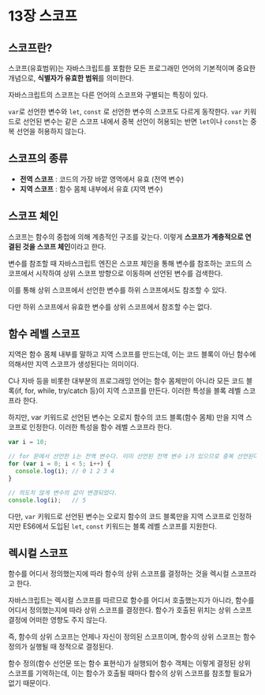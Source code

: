 # 13장 스코프

## 스코프란?

스코프(유효범위)는 자바스크립트를 포함한 모든 프로그래민 언어의 기본적이며 중요한 개념으로, **식별자가 유효한 범위**를 의미한다.

자바스크립트의 스코프는 다른 언어의 스코프와 구별되는 특징이 있다.

`var`로 선언한 변수와 `let`, `const` 로 선언한 변수의 스코프도 다르게 동작한다. `var` 키워드로 선언된 변수는 같은 스코프 내에서 중복 선언이 허용되는 반면 `let`이나 `const`는 중복 선언을 허용하지 않는다.

## 스코프의 종류

- **전역 스코프** : 코드의 가장 바깥 영역에서 유효 (전역 변수)
- **지역 스코프** : 함수 몸체 내부에서 유효 (지역 변수)

## 스코프 체인

스코프는 함수의 중첩에 의해 계층적인 구조를 갖는다. 이렇게 **스코프가 계층적으로 연결된 것을 스코프 체인**이라고 한다.

변수를 참조할 때 자바스크립트 엔진은 스코프 체인을 통해 변수를 참조하는 코드의 스코프에서 시작하여 상위 스코프 방향으로 이동하며 선언된 변수를 검색한다.

이를 통해 상위 스코프에서 선언한 변수를 하위 스코프에서도 참조할 수 있다.

다만 하위 스코프에서 유효한 변수를 상위 스코프에서 참조할 수는 없다.

## 함수 레벨 스코프

지역은 함수 몸체 내부를 말하고 지역 스코프를 만드는데, 이는 코드 블록이 아닌 함수에 의해서만 지역 스코프가 생성된다는 의미이다.

C나 자바 등을 비롯한 대부분의 프로그래밍 언어는 함수 몸체만이 아니라 모든 코드 블록(if, for, while, try/catch 등)이 지역 스코프를 만든다. 이러한 특성을 블록 레벨 스코프라 한다.

하지만, var 키워드로 선언된 변수는 오로지 함수의 코드 블록(함수 몸체) 만을 지역 스코프로 인정한다. 이러한 특성을 함수 레벨 스코프라 한다.

```javascript
var i = 10;

// for 문에서 선언한 i는 전역 변수다. 이미 선언된 전역 변수 i가 있으므로 중복 선언된다.
for (var i = 0; i < 5; i++) {
  console.log(i); // 0 1 2 3 4
}

// 의도치 않게 변수의 값이 변경되었다.
console.log(i);   // 5
```

다만, `var` 키워드로 선언된 변수는 오로지 함수의 코드 블록만을 지역 스코프로 인정하지만 ES6에서 도입된 `let`, `const` 키워드는 블록 레벨 스코프를 지원한다.

## 렉시컬 스코프

함수를 어디서 정의했는지에 따라 함수의 상위 스코프를 결정하는 것을 렉시컬 스코프라고 한다.

자바스크립트는 렉시컬 스코프를 따르므로 함수를 어디서 호출했는지가 아니라, 함수를 어디서 정의했는지에 따라 상위 스코프를 결정한다. 함수가 호출된 위치는 상위 스코프 결정에 어떠한 영향도 주지 않는다.

즉, 함수의 상위 스코프는 언제나 자신이 정의된 스코프이며, 함수의 상위 스코프는 함수 정의가 실행될 때 정적으로 결정된다.

함수 정의(함수 선언문 또는 함수 표현식)가 실행되어 함수 객체는 이렇게 결정된 상위 스코프를 기억하는데, 이는 함수가 호출될 때마다 함수의 상위 스코프를 참조할 필요가 없기 때문이다.
